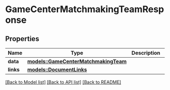 # GameCenterMatchmakingTeamResponse

## Properties

Name | Type | Description | Notes
------------ | ------------- | ------------- | -------------
**data** | [**models::GameCenterMatchmakingTeam**](GameCenterMatchmakingTeam.md) |  | 
**links** | [**models::DocumentLinks**](DocumentLinks.md) |  | 

[[Back to Model list]](../README.md#documentation-for-models) [[Back to API list]](../README.md#documentation-for-api-endpoints) [[Back to README]](../README.md)


